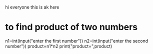 hi everyone this is ak here
# to find product of two numbers
n1=int(input("enter the first number"))
n2=int(input("enter the second number"))
product=n1*n2
print("product=",product)
